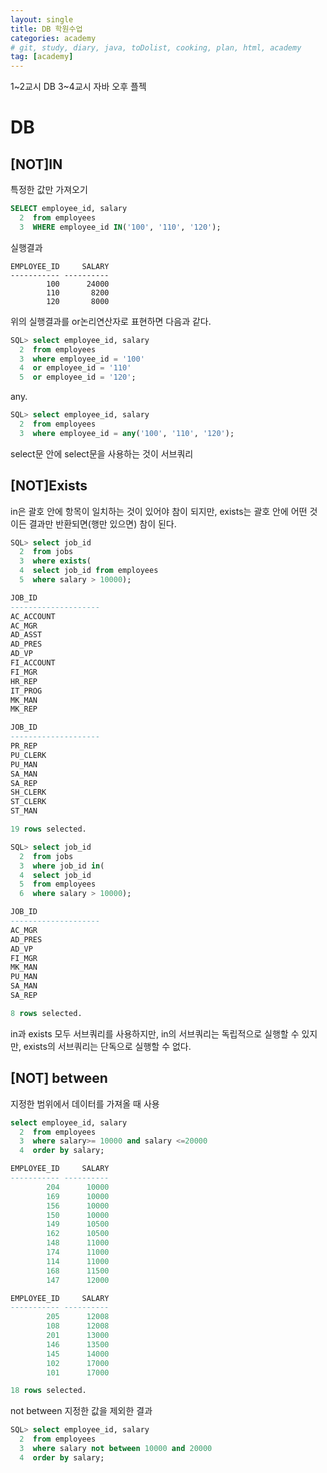```yaml
---
layout: single
title: DB 학원수업
categories: academy
# git, study, diary, java, toDolist, cooking, plan, html, academy
tag: [academy] 
---
```


1~2교시 DB
3~4교시 자바
오후 플젝

# DB

## [NOT]IN

특정한 값만 가져오기

~~~sql
SELECT employee_id, salary
  2  from employees
  3  WHERE employee_id IN('100', '110', '120');
~~~

실행결과
~~~
EMPLOYEE_ID     SALARY
----------- ----------
        100      24000
        110       8200
        120       8000
~~~

위의 실행결과를 or논리연산자로 표현하면 다음과 같다.
~~~sql
SQL> select employee_id, salary
  2  from employees
  3  where employee_id = '100'
  4  or employee_id = '110'
  5  or employee_id = '120';
~~~

any.
~~~sql
SQL> select employee_id, salary
  2  from employees
  3  where employee_id = any('100', '110', '120');
~~~


select문 안에 select문을 사용하는 것이 서브쿼리

## [NOT]Exists

in은 괄호 안에 항목이 일치하는 것이 있어야 참이 되지만,
exists는 괄호 안에 어떤 것이든 결과만 반환되면(행만 있으면) 참이 된다.

~~~sql
SQL> select job_id
  2  from jobs
  3  where exists(
  4  select job_id from employees
  5  where salary > 10000);

JOB_ID
--------------------
AC_ACCOUNT
AC_MGR
AD_ASST
AD_PRES
AD_VP
FI_ACCOUNT
FI_MGR
HR_REP
IT_PROG
MK_MAN
MK_REP

JOB_ID
--------------------
PR_REP
PU_CLERK
PU_MAN
SA_MAN
SA_REP
SH_CLERK
ST_CLERK
ST_MAN

19 rows selected.

SQL> select job_id
  2  from jobs
  3  where job_id in(
  4  select job_id
  5  from employees
  6  where salary > 10000);

JOB_ID
--------------------
AC_MGR
AD_PRES
AD_VP
FI_MGR
MK_MAN
PU_MAN
SA_MAN
SA_REP

8 rows selected.
~~~

in과 exists 모두 서브쿼리를 사용하지만, in의 서브쿼리는 독립적으로 실행할 수 있지만, exists의 서브쿼리는 단독으로 실행할 수 없다.


## [NOT] between

지정한 범위에서 데이터를 가져올 때 사용

~~~sql
select employee_id, salary
  2  from employees
  3  where salary>= 10000 and salary <=20000
  4  order by salary;

EMPLOYEE_ID     SALARY
----------- ----------
        204      10000
        169      10000
        156      10000
        150      10000
        149      10500
        162      10500
        148      11000
        174      11000
        114      11000
        168      11500
        147      12000

EMPLOYEE_ID     SALARY
----------- ----------
        205      12008
        108      12008
        201      13000
        146      13500
        145      14000
        102      17000
        101      17000

18 rows selected.
~~~

not between 지정한 값을 제외한 결과
~~~sql
SQL> select employee_id, salary
  2  from employees
  3  where salary not between 10000 and 20000
  4  order by salary;
~~~


